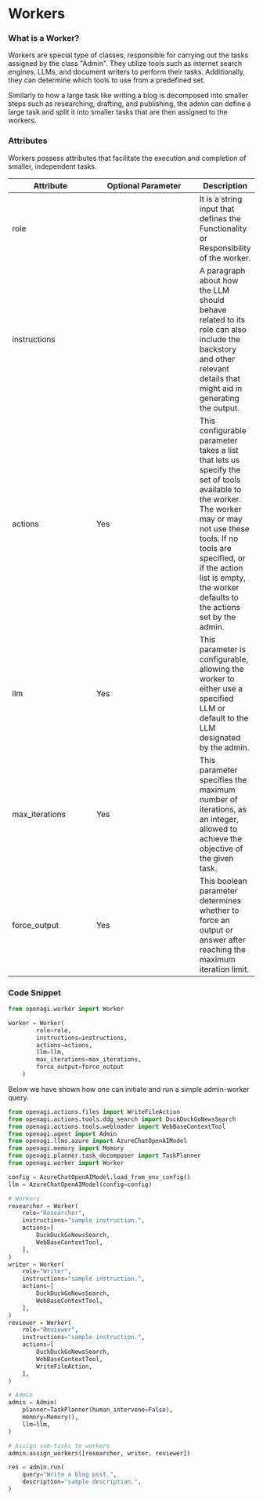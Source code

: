 # Workers

### What is a Worker?

Workers are special type of classes, responsible for carrying out the tasks assigned by the class "Admin". They utilize tools such as internet search engines, LLMs, and document writers to perform their tasks. Additionally, they can determine which tools to use from a predefined set.

Similarly to how a large task like writing a blog is decomposed into smaller steps such as researching, drafting, and publishing, the admin can define a large task and split it into smaller tasks that are then assigned to the workers.

### Attributes

Workers possess attributes that facilitate the execution and completion of smaller, independent tasks.

<table><thead><tr><th width="160">Attribute</th><th width="204">Optional Parameter</th><th>Description</th></tr></thead><tbody><tr><td>role</td><td></td><td>It is a string input that defines the Functionality or Responsibility of the worker. </td></tr><tr><td>instructions</td><td></td><td>A paragraph about how the LLM should behave related to its role can also include the backstory and other relevant details that might aid in generating the output.</td></tr><tr><td>actions</td><td>Yes</td><td>This configurable parameter takes a list that lets us specify the set of tools available to the worker. The worker may or may not use these tools. If no tools are specified, or if the action list is empty, the worker defaults to the actions set by the admin.</td></tr><tr><td>llm</td><td>Yes</td><td>This parameter is configurable, allowing the worker to either use a specified LLM or default to the LLM designated by the admin.</td></tr><tr><td>max_iterations</td><td>Yes</td><td>This parameter specifies the maximum number of iterations, as an integer, allowed to achieve the objective of the given task.</td></tr><tr><td>force_output</td><td>Yes</td><td>This boolean parameter determines whether to force an output or answer after reaching the maximum iteration limit.</td></tr></tbody></table>

### Code Snippet

```python
from openagi.worker import Worker

worker = Worker(
        role=role,
        instructions=instructions,
        actions=actions,
        llm=llm,
        max_iterations=max_iterations,
        force_output=force_output
    )
```

Below we have shown how one can initiate and run a simple admin-worker query.

```python
from openagi.actions.files import WriteFileAction
from openagi.actions.tools.ddg_search import DuckDuckGoNewsSearch
from openagi.actions.tools.webloader import WebBaseContextTool
from openagi.agent import Admin
from openagi.llms.azure import AzureChatOpenAIModel
from openagi.memory import Memory
from openagi.planner.task_decomposer import TaskPlanner
from openagi.worker import Worker

config = AzureChatOpenAIModel.load_from_env_config()
llm = AzureChatOpenAIModel(config=config)

# Workers
researcher = Worker(
    role="Researcher",
    instructions="sample instruction.",
    actions=[
        DuckDuckGoNewsSearch,
        WebBaseContextTool,
    ],
)
writer = Worker(
    role="Writer",
    instructions="sample instruction.",
    actions=[
        DuckDuckGoNewsSearch,
        WebBaseContextTool,
    ],
)
reviewer = Worker(
    role="Reviewer",
    instructions="sample instruction.",
    actions=[
        DuckDuckGoNewsSearch,
        WebBaseContextTool,
        WriteFileAction,
    ],
)

# Admin
admin = Admin(
    planner=TaskPlanner(human_intervene=False),
    memory=Memory(),
    llm=llm,
)

# Assign sub-tasks to workers
admin.assign_workers([researcher, writer, reviewer])

res = admin.run(
    query="Write a blog post.",
    description="sample description.",
)
```
